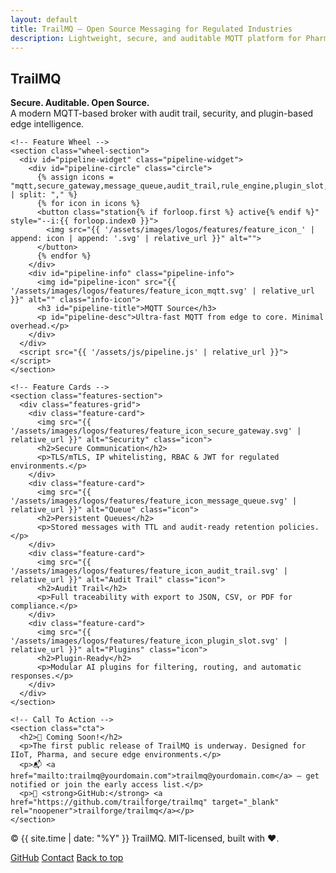 ```yaml
---
layout: default
title: TrailMQ – Open Source Messaging for Regulated Industries
description: Lightweight, secure, and auditable MQTT platform for Pharma and IIoT.
---
```


<main id="top">
  <section class="trailmq-landing">
    <!-- Hero Section -->
    <div class="hero">
       <h1>TrailMQ</h1>
      <p><strong>Secure. Auditable. Open Source.</strong><br>
        A modern MQTT-based broker with audit trail, security, and plugin-based edge intelligence.</p>
    </div>

    <!-- Feature Wheel -->
    <section class="wheel-section">
      <div id="pipeline-widget" class="pipeline-widget">
        <div id="pipeline-circle" class="circle">
          {% assign icons = "mqtt,secure_gateway,message_queue,audit_trail,rule_engine,plugin_slot,semantic_router,receiver" | split: "," %}
          {% for icon in icons %}
          <button class="station{% if forloop.first %} active{% endif %}" style="--i:{{ forloop.index0 }}">
            <img src="{{ '/assets/images/logos/features/feature_icon_' | append: icon | append: '.svg' | relative_url }}" alt="">
          </button>
          {% endfor %}
        </div>
        <div id="pipeline-info" class="pipeline-info">
          <img id="pipeline-icon" src="{{ '/assets/images/logos/features/feature_icon_mqtt.svg' | relative_url }}" alt="" class="info-icon">
          <h3 id="pipeline-title">MQTT Source</h3>
          <p id="pipeline-desc">Ultra-fast MQTT from edge to core. Minimal overhead.</p>
        </div>
      </div>
      <script src="{{ '/assets/js/pipeline.js' | relative_url }}"></script>
    </section>

    <!-- Feature Cards -->
    <section class="features-section">
      <div class="features-grid">
        <div class="feature-card">
          <img src="{{ '/assets/images/logos/features/feature_icon_secure_gateway.svg' | relative_url }}" alt="Security" class="icon">
          <h2>Secure Communication</h2>
          <p>TLS/mTLS, IP whitelisting, RBAC & JWT for regulated environments.</p>
        </div>
        <div class="feature-card">
          <img src="{{ '/assets/images/logos/features/feature_icon_message_queue.svg' | relative_url }}" alt="Queue" class="icon">
          <h2>Persistent Queues</h2>
          <p>Stored messages with TTL and audit-ready retention policies.</p>
        </div>
        <div class="feature-card">
          <img src="{{ '/assets/images/logos/features/feature_icon_audit_trail.svg' | relative_url }}" alt="Audit Trail" class="icon">
          <h2>Audit Trail</h2>
          <p>Full traceability with export to JSON, CSV, or PDF for compliance.</p>
        </div>
        <div class="feature-card">
          <img src="{{ '/assets/images/logos/features/feature_icon_plugin_slot.svg' | relative_url }}" alt="Plugins" class="icon">
          <h2>Plugin-Ready</h2>
          <p>Modular AI plugins for filtering, routing, and automatic responses.</p>
        </div>
      </div>
    </section>

    <!-- Call To Action -->
    <section class="cta">
      <h2>🚀 Coming Soon!</h2>
      <p>The first public release of TrailMQ is underway. Designed for IIoT, Pharma, and secure edge environments.</p>
      <p>📬 <a href="mailto:trailmq@yourdomain.com">trailmq@yourdomain.com</a> — get notified or join the early access list.</p>
      <p>🔗 <strong>GitHub:</strong> <a href="https://github.com/trailforge/trailmq" target="_blank" rel="noopener">trailforge/trailmq</a></p>
    </section>
  </section>
</main>

<footer class="site-footer">
  <p>&copy; {{ site.time | date: "%Y" }} TrailMQ. MIT-licensed, built with ❤️.</p>
  <div class="footer-links">
    <a href="https://github.com/trailforge/trailmq" target="_blank" rel="noopener">GitHub</a>
    <a href="mailto:trailmq@yourdomain.com">Contact</a>
    <a href="#top" onclick="window.scrollTo({top:0,behavior:'smooth'})">Back&nbsp;to&nbsp;top</a>
  </div>
</footer>
